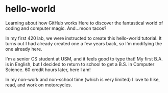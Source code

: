 # hello-world
Learning about how GitHub works
Here to discover the fantastical world of coding and computer magic.
And...moon tacos?

In my first 420 lab, we were instructed to create this hello-world tutorial. It turns out I had already created one a few years back, so I'm modifying the one already here. 

I'm a senior CS student at USM, and it feels good to type that! My first B.A. is in English, but I decided to return to school to get a B.S. in Computer Science. 60 credit hours later, here I am! 

In my non-work and non-school time (which is very limited) I love to hike, read, and work on motorcycles. 
